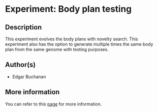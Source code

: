 # Experiment: Body plan testing

## Description

This experiment evolves the body plans with novelty search. This experiment also has the option to generate multiple times the same body plan from the same genome with testing purposes. 

## Author(s)

* Edgar Buchanan

## More information

You can refer to this [page](https://bitbucket.org/autonomousroboticsevolution/evolutionary_robotics_framework/wiki/Defining%20an%20experiment%20within%20the%20ARE%20Framework) for more information.
